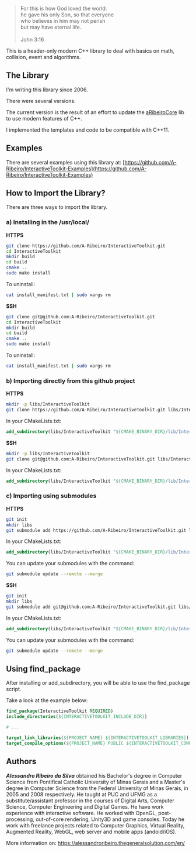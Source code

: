 > For this is how God loved the world:  
he gave his only Son, so that everyone  
who believes in him may not perish  
but may have eternal life.  
  \
John 3:16

This is a header-only modern C++ library to deal with basics on math, collision, event and algorithms.

## The Library

I'm writing this library since 2006.

There were several versions.

The current version is the result of an effort to update the [aRibeiroCore](https://github.com/A-Ribeiro/aRibeiroCore) lib to use modern features of C++.

I implemented the templates and code to be compatible with C++11.

## Examples

There are several examples using this library at: [https://github.com/A-Ribeiro/InteractiveToolkit-Examples](https://github.com/A-Ribeiro/InteractiveToolkit-Examples)

## How to Import the Library?

There are three ways to import the library.

### a) Installing in the /usr/local/

__HTTPS__

```bash
git clone https://github.com/A-Ribeiro/InteractiveToolkit.git
cd InteractiveToolkit
mkdir build
cd build
cmake ..
sudo make install
```

To uninstall:

```bash
cat install_manifest.txt | sudo xargs rm
```

__SSH__

```bash
git clone git@github.com:A-Ribeiro/InteractiveToolkit.git
cd InteractiveToolkit
mkdir build
cd build
cmake ..
sudo make install
```

To uninstall:

```bash
cat install_manifest.txt | sudo xargs rm
```

### b) Importing directly from this github project

__HTTPS__

```bash
mkdir -p libs/InteractiveToolkit
git clone https://github.com/A-Ribeiro/InteractiveToolkit.git libs/InteractiveToolkit
```

In your CMakeLists.txt:

```cmake
add_subdirectory(libs/InteractiveToolkit "${CMAKE_BINARY_DIR}/lib/InteractiveToolkit")
```

__SSH__

```bash
mkdir -p libs/InteractiveToolkit
git clone git@github.com:A-Ribeiro/InteractiveToolkit.git libs/InteractiveToolkit
```

In your CMakeLists.txt:

```cmake
add_subdirectory(libs/InteractiveToolkit "${CMAKE_BINARY_DIR}/lib/InteractiveToolkit")
```

### c) Importing using submodules

__HTTPS__

```bash
git init
mkdir libs
git submodule add https://github.com/A-Ribeiro/InteractiveToolkit.git libs/InteractiveToolkit
```

In your CMakeLists.txt:

```cmake
add_subdirectory(libs/InteractiveToolkit "${CMAKE_BINARY_DIR}/lib/InteractiveToolkit")
```

You can update your submodules with the command:

```bash
git submodule update --remote --merge
```

__SSH__

```bash
git init
mkdir libs
git submodule add git@github.com:A-Ribeiro/InteractiveToolkit.git libs/InteractiveToolkit
```

In your CMakeLists.txt:

```cmake
add_subdirectory(libs/InteractiveToolkit "${CMAKE_BINARY_DIR}/lib/InteractiveToolkit")
```

You can update your submodules with the command:

```bash
git submodule update --remote --merge
```

## Using find_package

After installing or add_subdirectory, you will be able to use the find_package script.

Take a look at the example below:

```cmake
find_package(InteractiveToolkit REQUIRED)
include_directories(${INTERACTIVETOOLKIT_INCLUDE_DIR})

# ...

target_link_libraries(${PROJECT_NAME} ${INTERACTIVETOOLKIT_LIBRARIES})
target_compile_options(${PROJECT_NAME} PUBLIC ${INTERACTIVETOOLKIT_COMPILE_OPTIONS})
```

## Authors

***Alessandro Ribeiro da Silva*** obtained his Bachelor's degree in Computer Science from Pontifical Catholic 
University of Minas Gerais and a Master's degree in Computer Science from the Federal University of Minas Gerais, 
in 2005 and 2008 respectively. He taught at PUC and UFMG as a substitute/assistant professor in the courses 
of Digital Arts, Computer Science, Computer Engineering and Digital Games. He have work experience with interactive
software. He worked with OpenGL, post-processing, out-of-core rendering, Unity3D and game consoles. Today 
he work with freelance projects related to Computer Graphics, Virtual Reality, Augmented Reality, WebGL, web server 
and mobile apps (andoid/iOS).

More information on: https://alessandroribeiro.thegeneralsolution.com/en/
